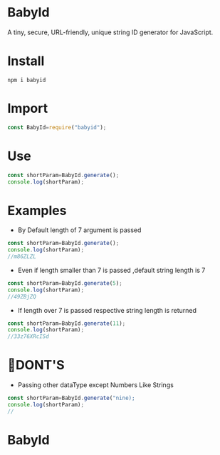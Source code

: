 # BabyId

A tiny, secure, URL-friendly, unique string ID generator for JavaScript.

# Install
 ```
npm i babyid
```

# Import
```js
const BabyId=require("babyid");
```

# Use
```js
const shortParam=BabyId.generate();
console.log(shortParam);
```

# Examples
* By Default length of 7 argument is passed
```js
const shortParam=BabyId.generate();
console.log(shortParam);
//m86ZLZL
```

* Even if  length smaller than 7 is passed ,default string length is 7
```js
const shortParam=BabyId.generate(5);
console.log(shortParam);
//49ZBjZQ
```

* If length over 7 is passed respective string length is returned
```js
const shortParam=BabyId.generate(11);
console.log(shortParam);
//33z76XRcISd
```


# 🔴DONT'S
* Passing other dataType except Numbers Like Strings
```js
const shortParam=BabyId.generate("nine);
console.log(shortParam);
//
```
# BabyId
